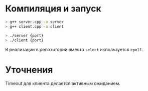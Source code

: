 # Компиляция и запуск

``` bash
> g++ server.cpp -o server
> g++ client.cpp -o client

> ./server {port}
> ./client {port}
```

В реализации в репозитории вместо `select` используется `epoll`. 

# Уточнения

Timeout для клиента делается активным ожиданием. 

